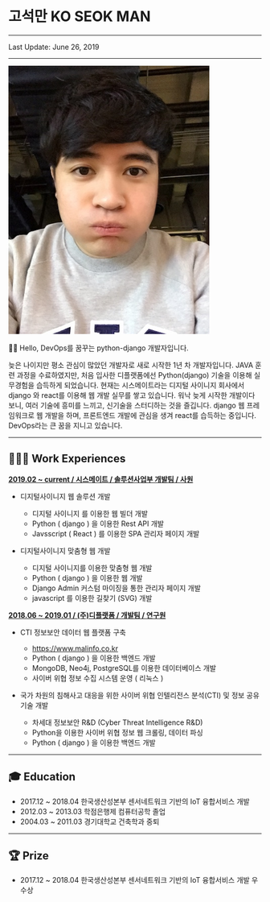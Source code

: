 # 고석만 KO SEOK MAN

---

Last Update: June 26, 2019

---

![](/static/about/3e.jpeg)

👋🏻 Hello, DevOps를 꿈꾸는 python-django 개발자입니다.

늦은 나이지만 평소 관심이 많았던 개발자로 새로 시작한 1년 차 개발자입니다. JAVA 훈련 과정을 수료하였지만, 처음 입사한 디플랫폼에선 Python(django) 기술을 이용해 실무경험을 습득하게 되었습니다. 현재는 시스메이트라는 디지털 사이니지 회사에서 django 와 react를 이용해 웹 개발 실무를 쌓고 있습니다.
워낙 늦게 시작한 개발이다 보니, 여러 기술에 흥미를 느끼고, 신기술을 스터디하는 것을 즐깁니다.
django 웹 프레임워크로 웹 개발을 하며, 프론트엔드 개발에 관심을 생겨 react를 습득하는 중입니다.
DevOps라는 큰 꿈을 지니고 있습니다.

---

## 👨🏻‍💻 Work **Experiences**

**[2019.02 ~ current / 시스메이트 / 솔루션사업부 개발팀 / 사원](/project)**

- 디지털사이니지 웹 솔루션 개발

  - 디지털 사이니지 를 이용한 웹 빌더 개발
  - Python ( django ) 을 이용한 Rest API 개발
  - Javsscript ( React ) 를 이용한 SPA 관리자 페이지 개발

- 디지털사이니지 맞춤형 웹 개발

  - 디지털 사이니지를 이용한 맞춤형 웹 개발
  - Python ( django ) 을 이용한 웹 개발
  - Django Admin 커스텀 마이징을 통한 관리자 페이지 개발
  - javascript 를 이용한 길찾기 (SVG) 개발

**[2018.06 ~ 2019.01 / (주)디플랫폼 / 개발팀 / 연구원](/project)**

- CTI 정보보안 데이터 웹 플랫폼 구축

  - https://www.malinfo.co.kr
  - Python ( django ) 을 이용한 백엔드 개발
  - MongoDB, Neo4j, PostgreSQL를 이용한 데이터베이스 개발
  - 사이버 위협 정보 수집 시스템 운영 ( 리눅스 )

- 국가 차원의 침해사고 대응을 위한 사이버 위협 인텔리전스 분석(CTI) 및 정보 공유 기술 개발
  - 차세대 정보보안 R&D (Cyber Threat Intelligence R&D)
  - Python을 이용한 사이버 위협 정보 웹 크롤링, 데이터 파싱
  - Python ( django ) 을 이용한 백엔드 개발

---

## 🎓 Education

- 2017.12 ~ 2018.04 한국생산성본부 센서네트워크 기반의 IoT 융합서비스 개발
- 2012.03 ~ 2013.03 학점은행제 컴퓨터공학 졸업
- 2004.03 ~ 2011.03 경기대학교 건축학과 중퇴

---

## 🏆 Prize

- 2017.12 ~ 2018.04 한국생산성본부 센서네트워크 기반의 IoT 융합서비스 개발 우수상
